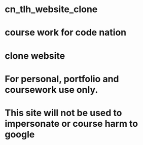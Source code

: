 # cn_tlh_website_clone
# course work for code nation
# clone website
#
#
#
# For personal, portfolio and coursework use only. 
#
# This site will not be used to impersonate or course harm to google
